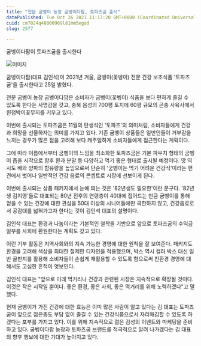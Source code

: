 ```yaml
---
title: "전문 굼벵이 농장 굼벵이다팜, 토파즈굼 출시"
datePublished: Tue Oct 26 2021 11:17:20 GMT+0000 (Coordinated Universal Time)
cuid: cm7024q48000909l81mm5egad
slug: 2577

---
```



굼벵이다팜이 토파즈굼을 출시한다

![이미지](https://cdn.hashnode.com/res/hashnode/image/upload/v1739252664267/07ebcc05-a17f-4a92-a1d2-37e983c5b9f2.jpeg)

굼벵이다팜(대표 김인석)이 2021년 겨울, 굼벵이(꽃벵이) 전문 건강 보조식품 '토파즈굼'을 출시한다고 25일 밝혔다.

전문 굼벵이 농장 굼벵이다팜은 소비자가 굼벵이(꽃벵이) 식품을 보다 편하게 즐길 수 있도록 한다는 사명감을 갖고, 충북 음성의 700평 토지에 60평 규모의 곤충 사육사에서 흰점박이꽃무지를 키우고 있다.

이번에 출시되는 토파즈굼은 11월의 탄생석인 '토파즈'의 의미처럼, 소비자들에게 건강과 희망을 선물하자는 의미를 가지고 있다. 기존 굼벵이 상품들은 일반인들이 거부감을 느끼는 경우가 많은 점을 고려해 보다 캐주얼하게 소비자들에게 접근한다는 계획이다.

그에 따라 이름에서부터 굼벵이의 느낌을 최소화한 토파즈굼은 기본 파우치 형태의 굼벵이 즙을 시작으로 향후 환과 분말 등 다양하고 먹기 좋은 형태로 출시될 예정이다. 맛 역시도 배와 양파의 함유량을 높임으로써 단순히 '굼벵이는 먹기 어려운 건강식'이라는 편견에서 벗어나 일반적인 건강 음료의 콘셉트로 시장에 선보이게 된다.

이번에 출시되는 상품 패키지에서 눈에 띄는 것은 '82년생도 필요한'이란 문구다. '82년생 김지영'들로 대표되는 80년 전후의 연령층이 40대에 접어드는 만큼 굼벵이를 통해 얻을 수 있는 건강에 대한 관심을 50대 이상의 시니어들에만 국한하지 않고, 건강음료로서 공감대를 넓혀가고자 한다는 것이 김인석 대표의 설명이다.

김인석 대표는 환경과 나눔이라는 기본적인 철학을 기반으로 앞으로 토파즈굼의 수익금 일부를 사회에 환원한다는 계획도 갖고 있다.

이런 기부 활동은 지역사회와의 지속 가능한 경영에 대한 원칙을 잘 보여준다. 패키지도 환경을 고려해 색상을 최대한 절제한 디자인을 적용했으며, 박스 역시 컬러 박스 대신 일반 골판지를 활용해 소비자들이 손쉽게 재활용할 수 있도록 함으로써 친환경 경영에 대해서도 고심한 흔적이 엿보인다.

김인석 대표는 "앞으로 미래 먹거리나 건강과 관련된 시장은 지속적으로 확장될 것이다. 이것은 작은 시작일 뿐이다. 좋은 환경, 좋은 사회, 좋은 먹거리를 위해 노력하겠다"고 말했다.

현재 굼벵이가 가진 건강에 대한 효능은 이미 많은 사람이 알고 있다는 김 대표는 토파즈굼이 앞으로 젊은층도 부담 없이 즐길 수 있는 건강식품으로서 자리매김할 수 있도록 하겠다는 포부를 가지고 있다. 이를 위해 지속적으로 젊은 감성의 이벤트와 마케팅을 준비하고 있다. 굼벵이다팜 농장과 토파즈굼 브랜드를 적극적으로 알려 나가겠다는 김 대표의 향후 행보에 대한 기대가 높아지고 있다.